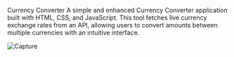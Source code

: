 Currency Converter
A simple and enhanced Currency Converter application built with HTML, CSS, and JavaScript. This tool fetches live currency exchange rates from an API, allowing users to convert amounts between multiple currencies with an intuitive interface.


![Capture](https://github.com/user-attachments/assets/cabcfdfa-be8d-4076-af0d-dd89f901b74f)
